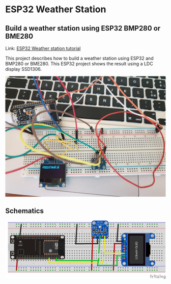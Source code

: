 # ESP32 Weather Station
## Build a weather station using ESP32 BMP280 or BME280

Link: [ESP32 Weather station tutorial](https://www.survivingwithandroid.com/getting-started-with-esp32-build-a-weather-station/)

This project describes how to build a weather station using ESP32 and BMP280 or BME280. This ESP32 project shows the result using a LDC display SSD1306.

![ESP32 weather station with BMP280](https://github.com/survivingwithandroid/ESP32-Weather-station/blob/master/images/esp32-weather-station-1.jpg)

## Schematics

![ESP32 weather station schematics](https://github.com/survivingwithandroid/ESP32-Weather-station/blob/master/images/esp32-weather-station.png)
